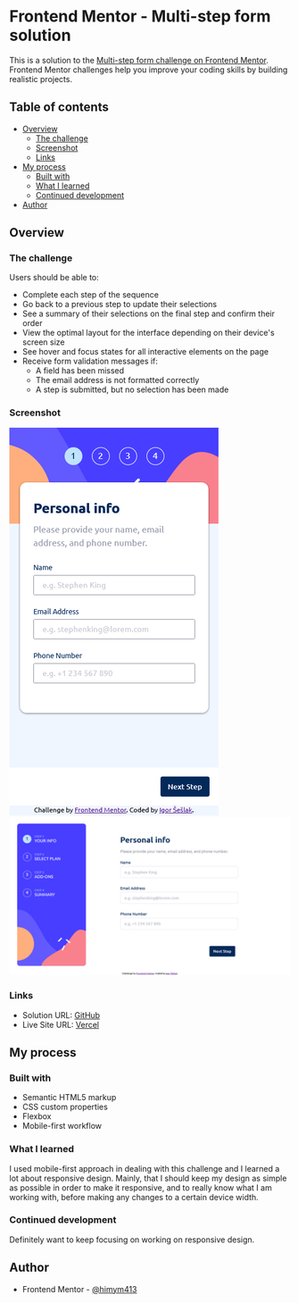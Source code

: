 # Frontend Mentor - Multi-step form solution

This is a solution to the [Multi-step form challenge on Frontend Mentor](https://www.frontendmentor.io/challenges/multistep-form-YVAnSdqQBJ). Frontend Mentor challenges help you improve your coding skills by building realistic projects.

## Table of contents

- [Overview](#overview)
  - [The challenge](#the-challenge)
  - [Screenshot](#screenshot)
  - [Links](#links)
- [My process](#my-process)
  - [Built with](#built-with)
  - [What I learned](#what-i-learned)
  - [Continued development](#continued-development)
- [Author](#author)

## Overview

### The challenge

Users should be able to:

- Complete each step of the sequence
- Go back to a previous step to update their selections
- See a summary of their selections on the final step and confirm their order
- View the optimal layout for the interface depending on their device's screen size
- See hover and focus states for all interactive elements on the page
- Receive form validation messages if:
  - A field has been missed
  - The email address is not formatted correctly
  - A step is submitted, but no selection has been made

### Screenshot

![Mobile Screenshot](./mobilescreenshot.jpg)
![Desktop Screenshot](./desktopscreenshot.jpg)

### Links

- Solution URL: [GitHub](https://github.com/himym413/multi-step-form)
- Live Site URL: [Vercel](https://multi-step-form-gilt-iota.vercel.app/)

## My process

### Built with

- Semantic HTML5 markup
- CSS custom properties
- Flexbox
- Mobile-first workflow

### What I learned

I used mobile-first approach in dealing with this challenge and I learned a lot about responsive design. Mainly, that I should keep my design as simple as possible in order to make it responsive, and to really know what I am working with, before making any changes to a certain device width.

### Continued development

Definitely want to keep focusing on working on responsive design.

## Author

- Frontend Mentor - [@himym413](https://www.frontendmentor.io/profile/himym413)

